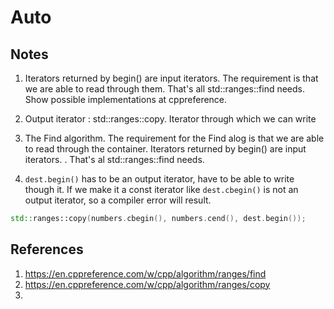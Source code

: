 # Auto

## Notes
1. Iterators returned by begin() are input iterators. The requirement is that we are able to read through them. That's all std::ranges::find needs. Show possible implementations at cppreference.

2. Output iterator : std::ranges::copy. Iterator through which we can write

3. The Find algorithm. The requirement for the Find alog is that we are able to read through the container. Iterators returned by begin() are input iterators. . That's al std::ranges::find needs. 

4. `dest.begin()` has to be an output iterator, have to be able to write though it. If we make it a const iterator like  `dest.cbegin()` is not an output iterator, so a compiler error will result.

```cpp
std::ranges::copy(numbers.cbegin(), numbers.cend(), dest.begin()); 
```

## References

1. https://en.cppreference.com/w/cpp/algorithm/ranges/find
2. https://en.cppreference.com/w/cpp/algorithm/ranges/copy
3. 